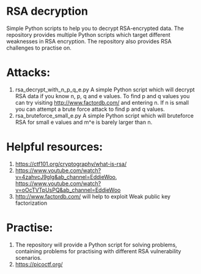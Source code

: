 # RSA decryption
Simple Python scripts to help you to decrypt RSA-encrypted data. The repository provides multiple Python scripts which target different weaknesses in RSA encryption. The repository also provides RSA challenges to practise on.
# Attacks:
1. rsa_decrypt_with_n_p_q_e.py
  A simple Python script which will decrypt RSA data if you know n, p, q and e values.
  To find p and q values you can try visiting http://www.factordb.com/ and entering n. If n is small you can attempt a brute force attack to find p and q values.
3. rsa_bruteforce_small_e.py
   A simple Python script which will bruteforce RSA for small e values and m^e is barely larger than n.
# Helpful resources:
1. https://ctf101.org/cryptography/what-is-rsa/
2. https://www.youtube.com/watch?v=4zahvcJ9glg&ab_channel=EddieWoo, https://www.youtube.com/watch?v=oOcTVTpUsPQ&ab_channel=EddieWoo
3. http://www.factordb.com/ will help to exploit Weak public key factorization
# Practise:
1. The repository will provide a Python script for solving problems, containing problems for practising with different RSA vulnerability scenarios.
2. https://picoctf.org/
